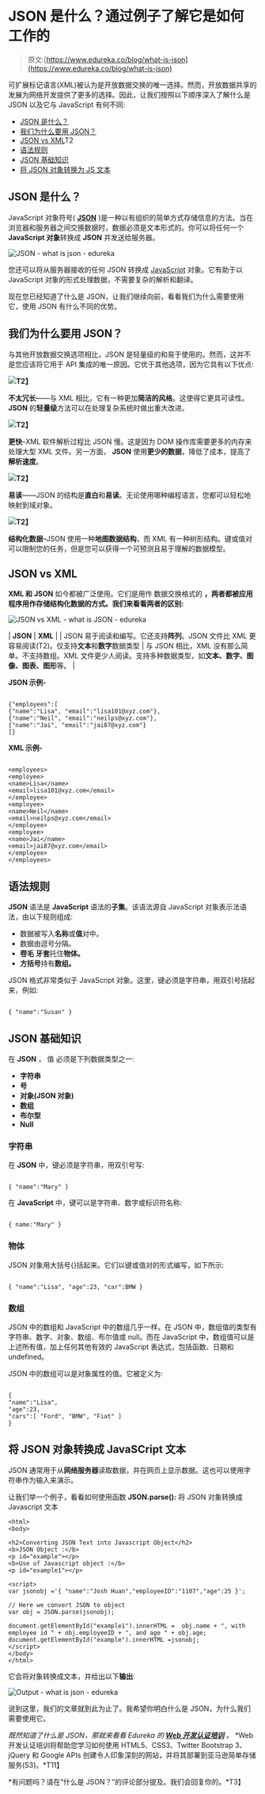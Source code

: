 # JSON 是什么？通过例子了解它是如何工作的

> 原文:[https://www.edureka.co/blog/what-is-json](https://www.edureka.co/blog/what-is-json)

可扩展标记语言(XML)被认为是开放数据交换的唯一选择。然而，开放数据共享的发展为网络开发提供了更多的选择。因此，让我们按照以下顺序深入了解什么是 JSON 以及它与 JavaScript 有何不同:

*   [JSON 是什么？](#whatisjson)
*   [我们为什么要用 JSON？](#whyusejson)
*   [JSON vs XML](#jsonvsxml)T2
*   [语法规则](#syntax)
*   [JSON 基础知识](#jsonfundamentals)
*   [将 JSON 对象转换为 JS 文本](#jsontojs)

## **JSON 是什么？**

JavaScript 对象符号( [**JSON**](https://www.json.org/) )是一种以有组织的简单方式存储信息的方法。当在浏览器和服务器之间交换数据时，数据必须是文本形式的。你可以将任何一个 **JavaScript 对象**转换成 **JSON** 并发送给服务器。

![JSON - what is json - edureka](../Images/879b4db7ab2d0332c36ead67a6ca6a5c.png)

您还可以将从服务器接收的任何 JSON 转换成 [JavaScript](https://www.edureka.co/blog/javascript-tutorial/) 对象。它有助于以 JavaScript 对象的形式处理数据，不需要复杂的解析和翻译。

现在您已经知道了什么是 JSON，让我们继续向前，看看我们为什么需要使用它，使用 JSON 有什么不同的优势。

## **我们为什么要用 JSON？**

与其他开放数据交换选项相比，JSON 是轻量级的和易于使用的。然而，这并不是您应该将它用于 API 集成的唯一原因。它优于其他选项，因为它具有以下优点:

**![](../Images/d9f5cd448a938ed380d95f6df9b0b21b.png)T2】**

**不太冗长**——与 XML 相比，它有一种更加**简洁的风格**。这使得它更具可读性。 **JSON** 的**轻量级**方法可以在处理复杂系统时做出重大改进。

**![](../Images/40a62abdfd1f86b0fe05d3344b0d2c82.png)T2】**

**更快**–XML 软件解析过程比 JSON 慢。这是因为 DOM 操作库需要更多的内存来处理大型 XML 文件。另一方面， **JSON** 使用**更少的数据**，降低了成本，提高了**解析速度**。

**![](../Images/d36c30d2533088e13ce65bc98eba6079.png)T2】**

**易读**——JSON 的结构是**直白**和**易读**。无论使用哪种编程语言，您都可以轻松地映射到域对象。

**![](../Images/f80dc771663b0b5211529a7ad80f8e68.png)T2】**

**结构化数据**–JSON 使用一种**地图数据结构**，而 XML 有一种树形结构。键或值对可以限制您的任务，但是您可以获得一个可预测且易于理解的数据模型。

## **JSON vs XML**

**XML 和 JSON** 如今都被广泛使用。它们是用作 数据交换格式的 **，两者都被应用程序用作存储结构化数据的方式。我们来看看两者的区别:**

![JSON vs XML - what is JSON - edureka](../Images/4c38795913d66b0a389e9d34192784f3.png)

| **JSON** | **XML** |
| JSON 易于阅读和编写。它还支持**阵列**。JSON 文件比 XML 更容易阅读(T2)。仅支持**文本**和**数字**数据类型 | 与 JSON 相比，XML 没有那么简单。不支持数组。XML 文件更少人阅读。支持多种数据类型，如**文本、数字、图像、图表、图形**等。 |

**JSON 示例-**

```

{"employees":[
{"name":"Lisa", "email":"lisa101@xyz.com"},
{"name":"Neil", "email":"neilps@xyz.com"},
{"name":"Jai", "email":"jai87@xyz.com"}
]}

```

**XML 示例-**

```

<employees>
<employee>
<name>Lisa</name>
<email>lisa101@xyz.com</email>
</employee>
<employee>
<name>Neil</name>
<email>neilps@xyz.com</email>
</employee>
<employee>
<name>Jai</name>
<email>jai87@xyz.com</email>
</employee>
</employees>

```

## **语法规则**

**JSON** 语法是 **JavaScript** 语法的**子集**。该语法源自 JavaScript 对象表示法语法，由以下规则组成:

*   数据被写入**名称**或**值**对中。
*   数据由逗号分隔。
*   **卷毛** **牙套**托住**物体。**
*   **方括号**持有**数组。**

JSON 格式非常类似于 JavaScript 对象。这里，键必须是字符串，用双引号括起来，例如:

```

{ "name":"Susan" }

```

## **JSON 基础知识**

在  **JSON** ，  值  必须是下列数据类型之一:

*   **字符串**
*   **号**
*   **对象(JSON 对象)**
*   **数组**
*   **布尔型**
*   **Null**

### **字符串**

在 **JSON** 中，键必须是字符串，用双引号写:

```

{ "name":"Mary" }

```

在 **JavaScript** 中，键可以是字符串、数字或标识符名称:

```

{ name:"Mary" }

```

### **物体**

JSON 对象用大括号{}括起来。它们以键或值对的形式编写，如下所示:

```

{ "name":"Lisa", "age":23, "car":BMW }

```

### **数组**

JSON 中的数组和 JavaScript 中的数组几乎一样。在 JSON 中，数组值的类型有字符串、数字、对象、数组、布尔值或 null。而在 JavaScript 中，数组值可以是上述所有值，加上任何其他有效的 JavaScript 表达式，包括函数、日期和 undefined。

JSON 中的数组可以是对象属性的值。它被定义为:

```

{
"name":"Lisa",
"age":23,
"cars":[ "Ford", "BMW", "Fiat" ]
}

```

## **将 JSON 对象转换成 JavaSCript 文本**

JSON 通常用于从**网络服务器**读取数据，并在网页上显示数据。这也可以使用字符串作为输入来演示。

让我们举一个例子，看看如何使用函数 **JSON.parse():** 将 JSON 对象转换成 Javascript 文本

```
<html> 
<body> 

<h2>Converting JSON Text into Javascript Object</h2> 
<b>JSON Object :</b> 
<p id="example"></p> 
<b>Use of Javascript object :</b> 
<p id="example1"></p> 

<script> 
var jsonobj ='{ "name":"Josh Huan","employeeID":"1107","age":25 }'; 

// Here we convert JSON to object 
var obj = JSON.parse(jsonobj); 

document.getElementById("example1").innerHTML =  obj.name + ", with employee id " + obj.employeeID + ", and age " + obj.age; 
document.getElementById("example").innerHTML =jsonobj; 
</script> 
</body> 
</html> 

```

它会将对象转换成文本，并给出以下**输出**:

![Output - what is json - edureka](../Images/e66e539f9093c2bd469a67878c28fdf4.png)

说到这里，我们的文章就到此为止了。我希望你明白什么是 JSON，为什么我们需要使用它。

*既然知道了什么是 JSON，那就来看看 Edureka 的 **[Web 开发认证培训](https://www.edureka.co/complete-web-developer)** 。* *Web 开发认证培训将帮助您学习如何使用 HTML5、CSS3、Twitter Bootstrap 3、jQuery 和 Google APIs 创建令人印象深刻的网站，并将其部署到亚马逊简单存储服务(S3)。*T11】

*有问题吗？请在“什么是 JSON？”的评论部分提及。我们会回复你的。*T3】